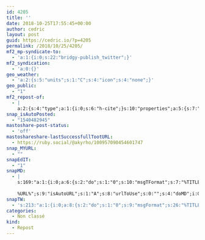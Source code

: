 ```yaml
---
id: 4205
title: ''
date: 2018-10-25T17:55:45+00:00
author: cedric
layout: post
guid: https://cedric.io/?p=4205
permalink: /2018/10/25/4205/
mf2_mp-syndicate-to:
  - 'a:1:{i:0;s:22:"bridgy-publish_twitter";}'
mf2_syndication:
  - 'a:0:{}'
geo_weather:
  - 'a:2:{s:5:"units";s:1:"C";s:4:"icon";s:4:"none";}'
geo_public:
  - "1"
mf2_repost-of:
  - |
    a:2:{s:4:"type";a:1:{i:0;s:6:"h-cite";}s:10:"properties";a:5:{s:7:"summary";a:1:{i:0;s:203:"“[BIG NEWS] AppTweak Accelerates Growth with Opening of New Office in San Francisco! 🇺🇸 We're so excited!!! 🍾 https://t.co/ROG6fgkBiT #startupstory #sanfrancisco #ASOTool #ASO #tech #growth”";}s:4:"name";a:1:{i:0;s:19:"AppTweak on Twitter";}s:3:"url";a:1:{i:0;s:55:"https://twitter.com/AppTweak/status/1055453125748768768";}s:11:"publication";a:1:{i:0;s:7:"Twitter";}s:6:"author";a:2:{s:4:"type";a:1:{i:0;s:6:"h-card";}s:10:"properties";a:0:{}}}}
snap_isAutoPosted:
  - "1540482945"
mastoshare-post-status:
  - 'off'
mastoshareshare-lastSuccessfullTootURL:
  - https://ruby.social/@akyrho/100957090454601747
snap_MYURL:
  - ""
snapEdIT:
  - "1"
snapMD:
  - |
    s:169:"a:1:{i:0;a:6:{s:2:"do";s:1:"0";s:10:"msgTFormat";s:7:"%TITLE%";s:9:"msgFormat";s:19:"%FULLTEXT%
    
    %URL%";s:9:"isAutoURL";s:1:"A";s:8:"urlToUse";s:0:"";s:4:"doMD";i:0;}}";
snapTW:
  - 's:213:"a:1:{i:0;a:8:{s:2:"do";s:1:"0";s:9:"msgFormat";s:26:"%TITLE%. %EXCERPT% - %URL%";s:8:"attchImg";s:1:"1";s:9:"isAutoImg";s:1:"A";s:8:"imgToUse";s:0:"";s:9:"isAutoURL";s:1:"A";s:8:"urlToUse";s:0:"";s:4:"doTW";i:0;}}";'
categories:
  - Non classé
kind:
  - Repost
---
```

